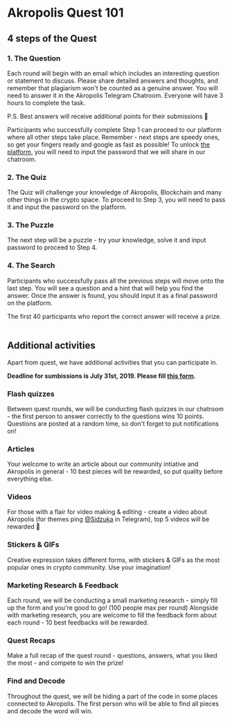 ﻿# Akropolis Quest 101

## 4 steps of the Quest

### 1\. The Question

Each round will begin with an email which includes an interesting question or statement to discuss. Please share detailed answers and thoughts, and remember that plagiarism won't be counted as a genuine answer. You will need to answer it in the Akropolis Telegram Chatroom. Everyone will have 3 hours to complete the task. 

P.S. Best answers will receive additional points for their submissions 👀

Participants who successfully complete Step 1 can proceed to our platform where all other steps take place. Remember - next steps are speedy ones, so get your fingers ready and google as fast as possible!
To unlock [the platform](https://quest.akropolisnetwork.com), you will need to input the password that we will share in our chatroom.

### 2\. The Quiz

The Quiz will challenge your knowledge of Akropolis, Blockchain and many other things in the crypto space. To proceed to Step 3, you will need to pass it and input the password on the platform. 

### 3\. The Puzzle

The next step will be a puzzle - try your knowledge, solve it and input password to proceed to Step 4.

### 4\. The Search

Participants who successfully pass all the previous steps will move onto the last step. You will see a question and a hint that will help you find the answer. Once the answer is found, you should input it as a final password on the platform.

The first 40 participants who report the correct answer will receive a prize.
<br/>
<br/>

## Additional activities

Apart from quest, we have additional activities that you can participate in. 

**Deadline for sumbissions is July 31st, 2019. Please fill [this form](https://akroquest.typeform.com/to/YeBgSw).**

### Flash quizzes
Between quest rounds, we will be conducting flash quizzes in our chatroom - the first person to answer correctly to the questions wins 10 points. Questions are posted at a random time, so don't forget to put notifications on!

### Articles
Your welcome to write an article about our community intiative and Akropolis in general - 10 best pieces will be rewarded, so put quality before everything else.

### Videos
For those with a flair for video making & editing - create a video about Akropolis (for themes ping [@Sidzuka](t.me/Sidzuka) in Telegram), top 5 videos will be rewarded 🙂

### Stickers & GIFs
Creative expression takes different forms, with stickers & GIFs as the most popular ones in crypto community. Use your imagination!

### Marketing Research & Feedback
Each round, we will be conducting a small marketing research - simply fill up the form and you're good to go! (100 people max per round)
Alongside with marketing research, you are welcome to fill the feedback form about each round - 10 best feedbacks will be rewarded.

### Quest Recaps
Make a full recap of the quest round - questions, answers, what you liked the most - and compete to win the prize! 

### Find and Decode
Throughout the quest, we will be hiding a part of the code in some places connected to Akropolis. The first person who will be able to find all pieces and decode the word will win.